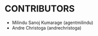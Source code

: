 CONTRIBUTORS
============

 - Milindu Sanoj Kumarage (agentmilindu)
 - Andre Christoga (andrechristoga)
